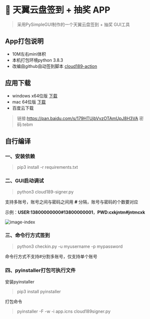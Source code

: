 # 🎉 天翼云盘签到 + 抽奖 APP
> 采用PySimpleGUI制作的一个天翼云盘签到 + 抽奖 GUI工具

## App打包说明
 * 10M左右mini体积
 * 本机打包环境python 3.8.3
 * 改编自github自动签到脚本 [cloud189-action](https://github.com/t00t00-crypto/cloud189-action)

## 应用下载
 * windows x64位版 [下载](https://github.com/xiaogouxo/cloud189-signer/releases/download/v1.0/cloud189-signer_windows_x64.zip)
 * mac 64位版 [下载](https://github.com/xiaogouxo/cloud189-signer/releases/download/v1.0/cloud189-signer-darwin_osx_amd64.zip)
 * 百度云下载
> 链接:https://pan.baidu.com/s/179HTUjbVvzOTAmUpJ8H3VA  密码:tebm

## 自行编译

### 一、安装依赖
> pip3 install -r requirements.txt


### 二、GUI启动调试

> python3 cloud189-signer.py

支持多账号，账号之间与密码之间用 ***#*** 分隔，账号与密码的个数要对应

示例：**USER:13800000000#13800000001**，**PWD:cxkjntm#jntmcxk**

![image-index](https://tva1.sinaimg.cn/large/007S8ZIlgy1ghx7f0xjpjj30iv0dd74r.jpg)

### 三、命令行方式签到
> python3 checkin.py -u myusername -p mypassword

命令行方式不支持#分割多账号，仅支持单个账号

### 四、pyinstaller打包可执行文件
安装pyinstaller
> pip3 install pyinstaller

打包命令
> pyinstaller -F -w -i app.icns cloud189signer.py
